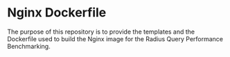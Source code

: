 # Nginx Dockerfile

The purpose of this repository is to provide the templates and the Dockerfile used to build the Nginx image for the Radius Query Performance Benchmarking. 

